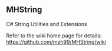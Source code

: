 ## MHString
C# String Utilities and Extensions

Refer to the wiki home page for details: https://github.com/mzh99/MHString/wiki
